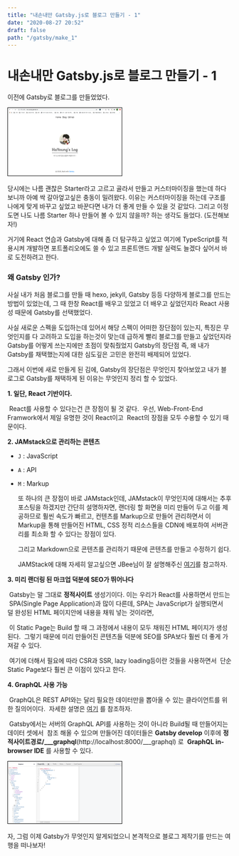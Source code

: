```yaml
---
title: "내손내만 Gatsby.js로 블로그 만들기 - 1"
date: "2020-08-27 20:52"
draft: false
path: "/gatsby/make_1"
---
```


# 내손내만 Gatsby.js로 블로그 만들기 - 1

이전에 Gatsby로 블로그를 만들었었다.

<img src="./1_1.png" alt="image-20200829191524990" style="zoom: 25%;border: solid black 0.5px" />

당시에는 나름 괜찮은 Starter라고 고르고 골라서 만들고 커스터마이징을 했는데
하다보니까 아예 싹 갈아엎고싶은 충동이 밀려왔다.
이유는 커스터마이징을 하는데 구조를 나에게 맞게 바꾸고 싶었고 
바꾼다면 내가 더 좋게 만들 수 있을 것 같았다. 
그리고 이정도면 나도 나름 Starter 하나 만들어 볼 수 있지 않을까? 하는 생각도 들었다.
(도전해보자!)

거기에 React 연습과 Gatsby에 대해 좀 더 탐구하고 싶었고 
여기에 TypeScript를 적용시켜 개발하면 포트폴리오에도 쓸 수 있고
프론트앤드 개발 실력도 늘겠다 싶어서 바로 도전하려고 한다.

### 왜 Gatsby 인가?

사실 내가 처음 블로그를 만들 때 hexo, jekyll, Gatsby 등등 다양하게 블로그를 만드는 방법이 있었는데,
그 때 한창 React를 배우고 있었고 더 배우고 싶었던지라 React 사용성 때문에 Gatsby를 선택했었다.

사실 새로운 스펙을 도입하는데 있어서 해당 스펙이 어떠한 장단점이 있는지, 특징은 무엇인지를 다 고려하고 도입을 하는것이 맞는데 급하게 빨리 블로그를 만들고 싶었던지라 Gatsby를 어떻게 쓰는지에만 초점이 맞춰줬었지
Gatsby의 장단점 즉, 왜 내가 Gatsby를 채택했는지에 대한 심도깊은 고민은 완전히 배제되어 있었다.

그래서 이번에 새로 만들게 된 김에, Gatsby의 장단점은 무엇인지 찾아보았고
내가 블로그로 Gatsby를 채택하게 된 이유는 무엇인지 정리 할 수 있었다.

**1. 일단, React 기반이다.**

​		React를 사용할 수 있다는건 큰 장점이 될 것 같다. 
​		우선, Web-Front-End Framwork에서 제일 유명한 것이 React이고
​		React의 장점을 모두 수용할 수 있기 때문이다.

**2. JAMstack으로 관리하는 콘텐츠**

  - ```J``` : JavaScript

  - ```A``` : API

  - ```M``` : Markup

    또 하나의 큰 장점이 바로 JAMstack인데, JAMstack이 무엇인지에 대해서는 추후 포스팅을 하겠지만
    간단히 설명하자면, 랜더링 할 화면을 미리 만들어 두고 이를 제공하므로 훨씬 속도가 빠르고, 
    컨텐츠를 Markup으로 만들어 관리하면서 이 Markup을 통해 만들어진 HTML, CSS 정적 리소스들을
    CDN에 배포하여 서버관리를 최소화 할 수 있다는 장점이 있다.

    그리고 Markdown으로 콘텐츠를 관리하기 때문에 콘텐츠를 만들고 수정하기 쉽다.

    JAMStack에 대해 자세히 알고싶으면 JBee님이 잘 설명해주신 [여기]("https://jbee.io/web/jam-stack/")를 참고하자.



**3. 미리 랜더링 된 마크업 덕분에 SEO가 뛰어나다**

​		Gatsby는 말 그대로 **정적사이트** 생성기이다. 이는 우리가 React를 사용하면서 만드는
​		SPA(Single Page Application)과 많이 다른데, SPA는 JavaScript가 실행되면서 
​		덜 완성된 HTML 페이지안에 내용을 채워 넣는 것이라면,

​		이 Static Page는 Build 할 때 그 과정에서 내용이 모두 채워진 HTML 페이지가 생성된다.
​		그렇기 때문에 미리 만들어진 콘텐츠들 덕분에 SEO를 SPA보다 훨씬 더 좋게 가져갈 수 있다.

​		여기에 더해서 필요에 따라 CSR과 SSR, lazy loading등이란 것들을 사용하면서 
​		단순 Static Page보다 훨씬 큰 이점이 있다고 한다.



**4. GraphQL 사용 가능**

​		GraphQL은 REST API와는 달리 필요한 데이터만을 뽑아올 수 있는 클라이언트를 위한 질의어이다.
​		자세한 설명은 [여기](https://ha-young.github.io/GraphQL/what) 를 참조하자.

​		Gatsby에서는 서버의 GraphQL API를 사용하는 것이 아니라 Build될 때 만들어지는 데이터 셋에서
​		참조 해올 수 있으며 만들어진 데이터들은 **Gatsby develop** 이후에 
​		**정적사이트경로/___graphql**(http://localhost:8000/___graphql) 로 
​		**GraphQL in-browser IDE** 를 사용할 수 있다.

​		<img src="./1_2.png" alt="image-20200829192944852" style="zoom:25%; border:solid black 0.5px" />





자, 그럼 이제 Gatsby가 무엇인지 알게되었으니
본격적으로 블로그 제작기를 만드는 여행을 떠나보자!

